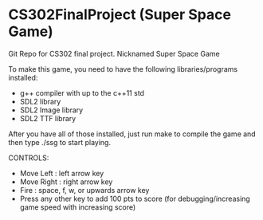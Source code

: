 # CS302FinalProject (Super Space Game)
Git Repo for CS302 final project. Nicknamed Super Space Game

To make this game, you need to have the following libraries/programs installed:
* g++ compiler with up to the c++11 std
* SDL2 library
* SDL2 Image library
* SDL2 TTF library

After you have all of those installed, just run make to compile the game and then type ./ssg to start playing.

CONTROLS:
* Move Left : left arrow key
* Move Right : right arrow key
* Fire : space, f, w, or upwards arrow key
* Press any other key to add 100 pts to score (for debugging/increasing game speed with increasing score)
